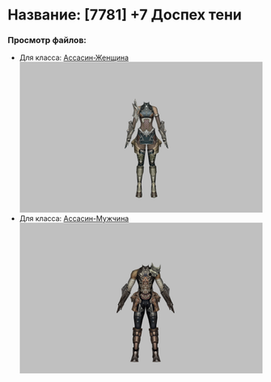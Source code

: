 # Название: [7781] +7 Доспех тени

### Просмотр файлов:
- Для класса: [Ассасин-Женщина](Ассасин-Женщина)
![p070001.png](Ассасин-Женщина/p070001.png)
- Для класса: [Ассасин-Мужчина](Ассасин-Мужчина)
![p060001.png](Ассасин-Мужчина/p060001.png)
